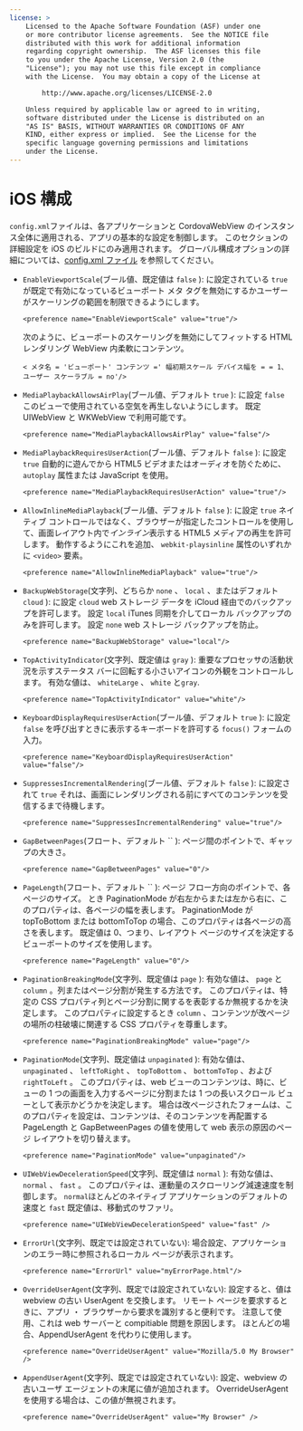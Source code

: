 ```yaml
---
license: >
    Licensed to the Apache Software Foundation (ASF) under one
    or more contributor license agreements.  See the NOTICE file
    distributed with this work for additional information
    regarding copyright ownership.  The ASF licenses this file
    to you under the Apache License, Version 2.0 (the
    "License"); you may not use this file except in compliance
    with the License.  You may obtain a copy of the License at

        http://www.apache.org/licenses/LICENSE-2.0

    Unless required by applicable law or agreed to in writing,
    software distributed under the License is distributed on an
    "AS IS" BASIS, WITHOUT WARRANTIES OR CONDITIONS OF ANY
    KIND, either express or implied.  See the License for the
    specific language governing permissions and limitations
    under the License.
---
```


# iOS 構成

`config.xml`ファイルは、各アプリケーションと CordovaWebView のインスタンス全体に適用される、アプリの基本的な設定を制御します。 このセクションの詳細設定を iOS のビルドにのみ適用されます。 グローバル構成オプションの詳細については、[config.xml ファイル][1] を参照してください。

 [1]: config_ref_index.md.html#The%20config.xml%20File

*   `EnableViewportScale`(ブール値、既定値は `false` ): に設定されている `true` が既定で有効になっているビューポート メタ タグを無効にするかユーザーがスケーリングの範囲を制限できるようにします。
    
        <preference name="EnableViewportScale" value="true"/>
        
    
    次のように、ビューポートのスケーリングを無効にしてフィットする HTML レンダリング WebView 内柔軟にコンテンツ。
    
        < メタ名 = 'ビューポート' コンテンツ =' 幅初期スケール デバイス幅を = = 1、ユーザー スケーラブル = no'/>
        

*   `MediaPlaybackAllowsAirPlay`(ブール値、デフォルト `true` ): に設定 `false` このビューで使用されている空気を再生しないようにします。 既定 UIWebView と WKWebView で利用可能です。
    
        <preference name="MediaPlaybackAllowsAirPlay" value="false"/>
        

*   `MediaPlaybackRequiresUserAction`(ブール値、デフォルト `false` ): に設定 `true` 自動的に遊んでから HTML5 ビデオまたはオーディオを防ぐために、 `autoplay` 属性または JavaScript を使用。
    
        <preference name="MediaPlaybackRequiresUserAction" value="true"/>
        

*   `AllowInlineMediaPlayback`(ブール値、デフォルト `false` ): に設定 `true` ネイティブ コントロールではなく、ブラウザーが指定したコントロールを使用して、画面レイアウト内で*インライン*表示する HTML5 メディアの再生を許可します。 動作するようにこれを追加、 `webkit-playsinline` 属性のいずれかに `<video>` 要素。
    
        <preference name="AllowInlineMediaPlayback" value="true"/>
        

*   `BackupWebStorage`(文字列、どちらか `none` 、 `local` 、またはデフォルト `cloud` ): に設定 `cloud` web ストレージ データを iCloud 経由でのバックアップを許可します。 設定 `local` iTunes 同期を介してローカル バックアップのみを許可します。 設定 `none` web ストレージ バックアップを防止。
    
        <preference name="BackupWebStorage" value="local"/>
        

*   `TopActivityIndicator`(文字列、既定値は `gray` ): 重要なプロセッサの活動状況を示すステータス バーに回転する小さいアイコンの外観をコントロールします。 有効な値は、 `whiteLarge` 、 `white` と`gray`.
    
        <preference name="TopActivityIndicator" value="white"/>
        

*   `KeyboardDisplayRequiresUserAction`(ブール値、デフォルト `true` ): に設定 `false` を呼び出すときに表示するキーボードを許可する `focus()` フォームの入力。
    
        <preference name="KeyboardDisplayRequiresUserAction" value="false"/>
        

*   `SuppressesIncrementalRendering`(ブール値、デフォルト `false` ): に設定されて `true` それは、画面にレンダリングされる前にすべてのコンテンツを受信するまで待機します。
    
        <preference name="SuppressesIncrementalRendering" value="true"/>
        

*   `GapBetweenPages`(フロート、デフォルト `` ): ページ間のポイントで、ギャップの大きさ。
    
        <preference name="GapBetweenPages" value="0"/>
        

*   `PageLength`(フロート、デフォルト `` ): ページ フロー方向のポイントで、各ページのサイズ。 とき PaginationMode が右左からまたは左から右に、このプロパティは、各ページの幅を表します。 PaginationMode が topToBottom または bottomToTop の場合、このプロパティは各ページの高さを表します。 既定値は 0、つまり、レイアウト ページのサイズを決定するビューポートのサイズを使用します。
    
        <preference name="PageLength" value="0"/>
        

*   `PaginationBreakingMode`(文字列、既定値は `page` ): 有効な値は、 `page` と `column` 。列またはページ分割が発生する方法です。 このプロパティは、特定の CSS プロパティ列とページ分割に関するを表彰するか無視するかを決定します。 このプロパティに設定するとき `column` 、コンテンツが改ページの場所の柱破壊に関連する CSS プロパティを尊重します。
    
        <preference name="PaginationBreakingMode" value="page"/>
        

*   `PaginationMode`(文字列、既定値は `unpaginated` ): 有効な値は、 `unpaginated` 、 `leftToRight` 、 `topToBottom` 、 `bottomToTop` 、および `rightToLeft` 。 このプロパティは、web ビューのコンテンツは、時に、ビューの 1 つの画面を入力するページに分割または 1 つの長いスクロール ビューとして表示かどうかを決定します。 場合は改ページされたフォームは、このプロパティを設定は、コンテンツは、そのコンテンツを再配置する PageLength と GapBetweenPages の値を使用して web 表示の原因のページ レイアウトを切り替えます。
    
        <preference name="PaginationMode" value="unpaginated"/>
        

*   `UIWebViewDecelerationSpeed`(文字列、既定値は `normal` ): 有効な値は、 `normal` 、 `fast` 。 このプロパティは、運動量のスクローリング減速速度を制御します。 `normal`ほとんどのネイティブ アプリケーションのデフォルトの速度と `fast` 既定値は、移動式のサファリ。
    
        <preference name="UIWebViewDecelerationSpeed" value="fast" />
        

*   `ErrorUrl`(文字列、既定では設定されていない): 場合設定、アプリケーションのエラー時に参照されるローカル ページが表示されます。
    
        <preference name="ErrorUrl" value="myErrorPage.html"/>
        

*   `OverrideUserAgent`(文字列、既定では設定されていない): 設定すると、値は webview の古い UserAgent を交換します。 リモート ページを要求するときに、アプリ ・ ブラウザーから要求を識別すると便利です。 注意して使用、これは web サーバーと compitiable 問題を原因します。 ほとんどの場合、AppendUserAgent を代わりに使用します。
    
        <preference name="OverrideUserAgent" value="Mozilla/5.0 My Browser" />
        

*   `AppendUserAgent`(文字列、既定では設定されていない): 設定、webview の古いユーザ エージェントの末尾に値が追加されます。 OverrideUserAgent を使用する場合は、この値が無視されます。
    
        <preference name="OverrideUserAgent" value="My Browser" />